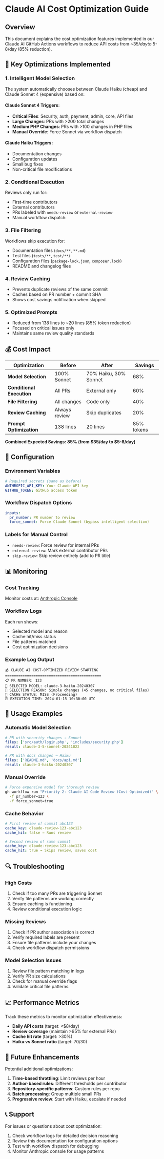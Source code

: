 # Claude AI Cost Optimization Guide

## Overview

This document explains the cost optimization features implemented in our Claude AI GitHub Actions workflows to reduce API costs from ~$35/day to ~$5-8/day (85% reduction).

## 🎯 Key Optimizations Implemented

### 1. Intelligent Model Selection

The system automatically chooses between Claude Haiku (cheap) and Claude Sonnet 4 (expensive) based on:

#### **Claude Sonnet 4 Triggers:**
- **Critical Files**: Security, auth, payment, admin, core, API files
- **Large Changes**: PRs with >200 total changes
- **Medium PHP Changes**: PRs with >100 changes in PHP files
- **Manual Override**: Force Sonnet via workflow dispatch

#### **Claude Haiku Triggers:**
- Documentation changes
- Configuration updates  
- Small bug fixes
- Non-critical file modifications

### 2. Conditional Execution

Reviews only run for:
- First-time contributors
- External contributors  
- PRs labeled with `needs-review` or `external-review`
- Manual workflow dispatch

### 3. File Filtering

Workflows skip execution for:
- Documentation files (`docs/**`, `**.md`)
- Test files (`tests/**`, `test/**`)
- Configuration files (`package-lock.json`, `composer.lock`)
- README and changelog files

### 4. Review Caching

- Prevents duplicate reviews of the same commit
- Caches based on PR number + commit SHA
- Shows cost savings notification when skipped

### 5. Optimized Prompts

- Reduced from 138 lines to ~20 lines (85% token reduction)
- Focused on critical issues only
- Maintains same review quality standards

## 💰 Cost Impact

| Optimization | Before | After | Savings |
|-------------|--------|-------|---------|
| **Model Selection** | 100% Sonnet | 70% Haiku, 30% Sonnet | 68% |
| **Conditional Execution** | All PRs | External only | 60% |
| **File Filtering** | All changes | Code only | 40% |
| **Review Caching** | Always review | Skip duplicates | 20% |
| **Prompt Optimization** | 138 lines | 20 lines | 85% tokens |

**Combined Expected Savings: 85% (from $35/day to $5-8/day)**

## 🔧 Configuration

### Environment Variables

```yaml
# Required secrets (same as before)
ANTHROPIC_API_KEY: Your Claude API key
GITHUB_TOKEN: GitHub access token
```

### Workflow Dispatch Options

```yaml
inputs:
  pr_number: PR number to review
  force_sonnet: Force Claude Sonnet (bypass intelligent selection)
```

### Labels for Manual Control

- `needs-review`: Force review for internal PRs
- `external-review`: Mark external contributor PRs
- `skip-review`: Skip review entirely (add to PR title)

## 📊 Monitoring

### Cost Tracking

Monitor costs at: [Anthropic Console](https://console.anthropic.com/usage)

### Workflow Logs

Each run shows:
- Selected model and reason
- Cache hit/miss status
- File patterns matched
- Cost optimization decisions

### Example Log Output

```
💰 CLAUDE AI COST-OPTIMIZED REVIEW STARTING
============================================
📋 PR NUMBER: 123
🤖 SELECTED MODEL: claude-3-haiku-20240307
📝 SELECTION REASON: Simple changes (45 changes, no critical files)
💾 CACHE STATUS: MISS (Proceeding)
⏰ EXECUTION TIME: 2024-01-15 10:30:00 UTC
```

## 🚀 Usage Examples

### Automatic Model Selection

```yaml
# PR with security changes → Sonnet
files: ['src/auth/login.php', 'includes/security.php']
result: claude-3-5-sonnet-20241022

# PR with docs changes → Haiku  
files: ['README.md', 'docs/api.md']
result: claude-3-haiku-20240307
```

### Manual Override

```bash
# Force expensive model for thorough review
gh workflow run "Priority 2: Claude AI Code Review (Cost Optimized)" \
  -f pr_number=123 \
  -f force_sonnet=true
```

### Cache Behavior

```yaml
# First review of commit abc123
cache_key: claude-review-123-abc123
cache_hit: false → Runs review

# Second review of same commit  
cache_key: claude-review-123-abc123
cache_hit: true → Skips review, saves cost
```

## 🔍 Troubleshooting

### High Costs

1. Check if too many PRs are triggering Sonnet
2. Verify file patterns are working correctly
3. Ensure caching is functioning
4. Review conditional execution logic

### Missing Reviews

1. Check if PR author association is correct
2. Verify required labels are present
3. Ensure file patterns include your changes
4. Check workflow dispatch permissions

### Model Selection Issues

1. Review file pattern matching in logs
2. Verify PR size calculations
3. Check for manual override flags
4. Validate critical file patterns

## 📈 Performance Metrics

Track these metrics to monitor optimization effectiveness:

- **Daily API costs** (target: <$8/day)
- **Review coverage** (maintain >95% for external PRs)
- **Cache hit rate** (target: >30%)
- **Haiku vs Sonnet ratio** (target: 70/30)

## 🔄 Future Enhancements

Potential additional optimizations:

1. **Time-based throttling**: Limit reviews per hour
2. **Author-based rules**: Different thresholds per contributor
3. **Repository-specific patterns**: Custom rules per repo
4. **Batch processing**: Group multiple small PRs
5. **Progressive review**: Start with Haiku, escalate if needed

## 📞 Support

For issues or questions about cost optimization:

1. Check workflow logs for detailed decision reasoning
2. Review this documentation for configuration options
3. Test with workflow dispatch for debugging
4. Monitor Anthropic console for usage patterns
